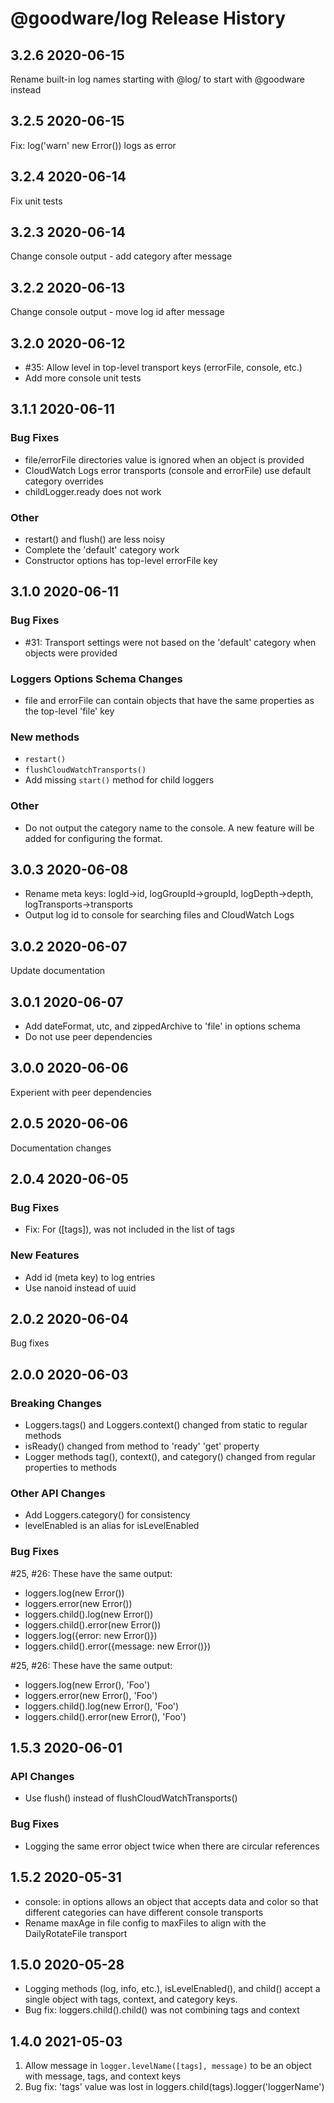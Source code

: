# @goodware/log Release History

## 3.2.6 2020-06-15

Rename built-in log names starting with @log/ to start with @goodware instead

## 3.2.5 2020-06-15

Fix: log('warn' new Error()) logs as error

## 3.2.4 2020-06-14

Fix unit tests

## 3.2.3 2020-06-14

Change console output - add category after message

## 3.2.2 2020-06-13

Change console output - move log id after message

## 3.2.0 2020-06-12

- #35: Allow level in top-level transport keys (errorFile, console, etc.)
- Add more console unit tests

## 3.1.1 2020-06-11

### Bug Fixes

- file/errorFile directories value is ignored when an object is provided
- CloudWatch Logs error transports (console and errorFile) use default category overrides
- childLogger.ready does not work

### Other

- restart() and flush() are less noisy
- Complete the 'default' category work
- Constructor options has top-level errorFile key

## 3.1.0 2020-06-11

### Bug Fixes

- #31: Transport settings were not based on the 'default' category when objects were provided

### Loggers Options Schema Changes

- file and errorFile can contain objects that have the same properties as the top-level 'file' key

### New methods

- `restart()`
- `flushCloudWatchTransports()`
- Add missing `start()` method for child loggers

### Other

- Do not output the category name to the console. A new feature will be added for configuring the format.

## 3.0.3 2020-06-08

- Rename meta keys: logId->id, logGroupId->groupId, logDepth->depth, logTransports->transports
- Output log id to console for searching files and CloudWatch Logs

## 3.0.2 2020-06-07

Update documentation

## 3.0.1 2020-06-07

- Add dateFormat, utc, and zippedArchive to 'file' in options schema
- Do not use peer dependencies

## 3.0.0 2020-06-06

Experient with peer dependencies

## 2.0.5 2020-06-06

Documentation changes

## 2.0.4 2020-06-05

### Bug Fixes

- Fix: For <level>([tags]), <level> was not included in the list of tags

### New Features

- Add id (meta key) to log entries
- Use nanoid instead of uuid

## 2.0.2 2020-06-04

Bug fixes

## 2.0.0 2020-06-03

### Breaking Changes

- Loggers.tags() and Loggers.context() changed from static to regular methods
- isReady() changed from method to 'ready' 'get' property
- Logger methods tag(), context(), and category() changed from regular properties to methods

### Other API Changes

- Add Loggers.category() for consistency
- levelEnabled is an alias for isLevelEnabled

### Bug Fixes

#25, #26: These have the same output:

- loggers.log(new Error())
- loggers.error(new Error())
- loggers.child().log(new Error())
- loggers.child().error(new Error())
- loggers.log({error: new Error()})
- loggers.child().error({message: new Error()})

#25, #26: These have the same output:

- loggers.log(new Error(), 'Foo')
- loggers.error(new Error(), 'Foo')
- loggers.child().log(new Error(), 'Foo')
- loggers.child().error(new Error(), 'Foo')

## 1.5.3 2020-06-01

### API Changes

- Use flush() instead of flushCloudWatchTransports()

### Bug Fixes

- Logging the same error object twice when there are circular references

## 1.5.2 2020-05-31

- console: in options allows an object that accepts data and color so that different categories can have different console transports
- Rename maxAge in file config to maxFiles to align with the DailyRotateFile transport

## 1.5.0 2020-05-28

- Logging methods (log, info, etc.), isLevelEnabled(), and child() accept a single object with tags, context, and category keys.
- Bug fix: loggers.child().child() was not combining tags and context

## 1.4.0 2021-05-03

1. Allow message in `logger.levelName([tags], message)` to be an object with message, tags, and context keys
2. Bug fix: 'tags' value was lost in loggers.child(tags).logger('loggerName')
